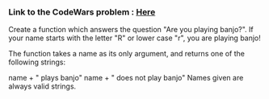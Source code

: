### Link to the CodeWars problem : [Here](https://www.codewars.com/kata/53af2b8861023f1d88000832/train/java)

Create a function which answers the question "Are you playing banjo?".
If your name starts with the letter "R" or lower case "r", you are playing banjo!

The function takes a name as its only argument, and returns one of the following strings:

name + " plays banjo" 
name + " does not play banjo"
Names given are always valid strings.